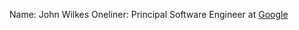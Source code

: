 Name: John Wilkes
Oneliner: Principal Software Engineer at <a href='https://research.google.com/pubs/JohnWilkes.html' target='_blank'>Google